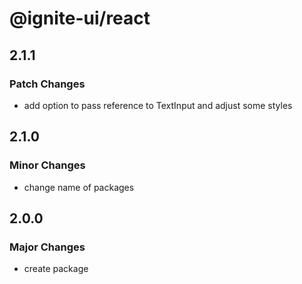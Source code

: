 # @ignite-ui/react

## 2.1.1

### Patch Changes

- add option to pass reference to TextInput and adjust some styles

## 2.1.0

### Minor Changes

- change name of packages

## 2.0.0

### Major Changes

- create package
